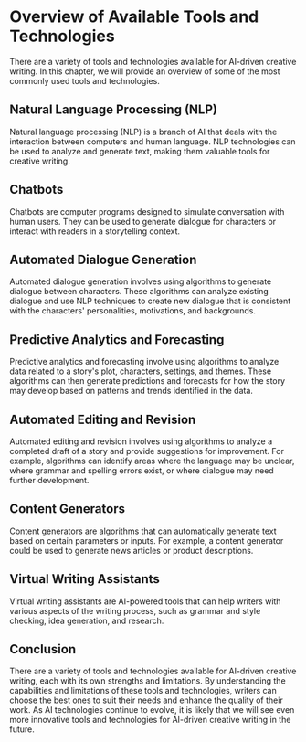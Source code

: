 Overview of Available Tools and Technologies
==============================================================================================================

There are a variety of tools and technologies available for AI-driven creative writing. In this chapter, we will provide an overview of some of the most commonly used tools and technologies.

Natural Language Processing (NLP)
---------------------------------

Natural language processing (NLP) is a branch of AI that deals with the interaction between computers and human language. NLP technologies can be used to analyze and generate text, making them valuable tools for creative writing.

Chatbots
--------

Chatbots are computer programs designed to simulate conversation with human users. They can be used to generate dialogue for characters or interact with readers in a storytelling context.

Automated Dialogue Generation
-----------------------------

Automated dialogue generation involves using algorithms to generate dialogue between characters. These algorithms can analyze existing dialogue and use NLP techniques to create new dialogue that is consistent with the characters' personalities, motivations, and backgrounds.

Predictive Analytics and Forecasting
------------------------------------

Predictive analytics and forecasting involve using algorithms to analyze data related to a story's plot, characters, settings, and themes. These algorithms can then generate predictions and forecasts for how the story may develop based on patterns and trends identified in the data.

Automated Editing and Revision
------------------------------

Automated editing and revision involves using algorithms to analyze a completed draft of a story and provide suggestions for improvement. For example, algorithms can identify areas where the language may be unclear, where grammar and spelling errors exist, or where dialogue may need further development.

Content Generators
------------------

Content generators are algorithms that can automatically generate text based on certain parameters or inputs. For example, a content generator could be used to generate news articles or product descriptions.

Virtual Writing Assistants
--------------------------

Virtual writing assistants are AI-powered tools that can help writers with various aspects of the writing process, such as grammar and style checking, idea generation, and research.

Conclusion
----------

There are a variety of tools and technologies available for AI-driven creative writing, each with its own strengths and limitations. By understanding the capabilities and limitations of these tools and technologies, writers can choose the best ones to suit their needs and enhance the quality of their work. As AI technologies continue to evolve, it is likely that we will see even more innovative tools and technologies for AI-driven creative writing in the future.
